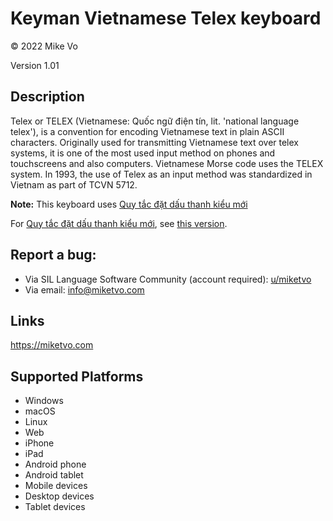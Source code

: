 Keyman Vietnamese Telex keyboard
==============

© 2022 Mike Vo

Version 1.01

Description
-----------

Telex or TELEX (Vietnamese: Quốc ngữ điện tín, lit. 'national language telex'), is a convention for encoding Vietnamese text in plain ASCII characters. Originally used for transmitting Vietnamese text over telex systems, it is one of the most used input method on phones and touchscreens and also computers. Vietnamese Morse code uses the TELEX system. In 1993, the use of Telex as an input method was standardized in Vietnam as part of TCVN 5712.

**Note:** This keyboard uses [Quy tắc đặt dấu thanh kiểu mới](https://vi.wikipedia.org/wiki/Quy_tắc_đặt_dấu_thanh_trong_chữ_quốc_ngữ#Kiểu_mới)

For [Quy tắc đặt dấu thanh kiểu mới](https://vi.wikipedia.org/wiki/Quy_tắc_đặt_dấu_thanh_trong_chữ_quốc_ngữ#Kiểu_mới), see [this version](https://github.com/miketvo/keyboards/tree/vietnamese-telex-legacy).

Report a bug:
-----------

* Via SIL Language Software Community (account required): [u/miketvo](https://community.software.sil.org/u/miketvo/summary)
* Via email: [info@miketvo.com](mailto:info@miketvo.com)

Links
-----
https://miketvo.com

Supported Platforms
-------------------
 * Windows
 * macOS
 * Linux
 * Web
 * iPhone
 * iPad
 * Android phone
 * Android tablet
 * Mobile devices
 * Desktop devices
 * Tablet devices

